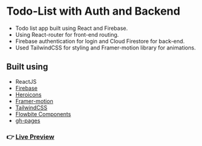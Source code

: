 # Todo-List with Auth and Backend

- Todo list app built using React and Firebase.
- Using React-router for front-end routing.
- Firebase authentication for login and Cloud Firestore for back-end.
- Used TailwindCSS for styling and Framer-motion library for animations.

## Built using

- ReactJS
- [Firebase](https://firebase.google.com/)
- [Heroicons](https://heroicons.com/)
- [Framer-motion](https://www.framer.com/motion/)
- [TailwindCSS](https://tailwindcss.com/)
- [Flowbite Components](https://flowbite.com/)
- [gh-pages](https://www.npmjs.com/package/gh-pages)

### 👉 [Live Preview](https://ohmpatil.github.io/react-todo-list/)
